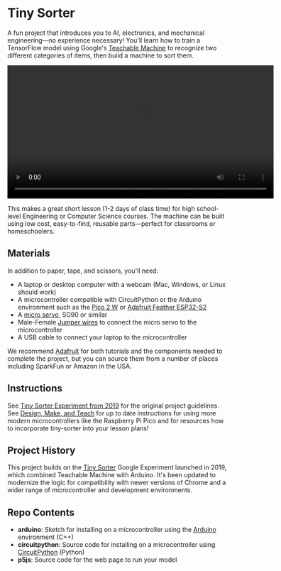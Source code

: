 # Tiny Sorter

A fun project that introduces you to AI, electronics, and mechanical engineering—no
experience necessary! You'll learn how to train a TensorFlow model using Google's
[Teachable Machine](https://teachablemachine.withgoogle.com/) to recognize two
different categories of items, then build a machine to sort them.

<video controls width="600">
  <source src="https://storage.googleapis.com/gweb-experiments.appspot.com/7153-hero.mp4" type="video/mp4">
  Your browser does not support the video tag.
</video>

This makes a great short lesson (1-2 days of class time) for high school-level Engineering or Computer Science
courses. The machine can be built using low cost, easy-to-find, reusable parts—perfect for
classrooms or homeschoolers.

## Materials

In addition to paper, tape, and scissors, you'll need:

- A laptop or desktop computer with a webcam (Mac, Windows, or Linux should work)
- A microcontroller compatible with CircuitPython or the Arduino environment such as the [Pico 2 W](https://www.adafruit.com/product/6315) or [Adafruit Feather ESP32-S2](https://www.adafruit.com/product/6282)
- A [micro servo](https://www.adafruit.com/product/169), SG90 or similar
- Male-Female [Jumper wires](https://www.adafruit.com/product/1953) to connect the micro servo to the microcontroller
- A USB cable to connect your laptop to the microcontroller

We recommend [Adafruit](https://adafruit.com) for both tutorials and the
components needed to complete the project, but you can source them from a number
of places including SparkFun or Amazon in the USA.

## Instructions

See [Tiny Sorter Experiment from 2019](https://experiments.withgoogle.com/tiny-sorter) for the
original project guidelines. See [Design, Make, and Teach](https://designmakeandteach.com/projects/tiny-sorter)
for up to date instructions for using more modern microcontrollers like
the Raspberry Pi Pico and for resources how to incorporate tiny-sorter into
your lesson plans!

## Project History

This project builds on the [Tiny Sorter](https://experiments.withgoogle.com/tiny-sorter)
Google Experiment launched in 2019, which combined Teachable Machine with
Arduino. It's been updated to modernize the logic for compatibility with
newer versions of Chrome and a wider range of microcontroller and
development environments.

## Repo Contents

- **arduino**: Sketch for installing on a microcontroller using the
[Arduino](https://arduino.cc) environment (C++)
- **circuitpython**: Source code for installing on a microcontroller
using [CircuitPython](https://circuitpython.org) (Python)
- **p5js**: Source code for the web page to run your model
